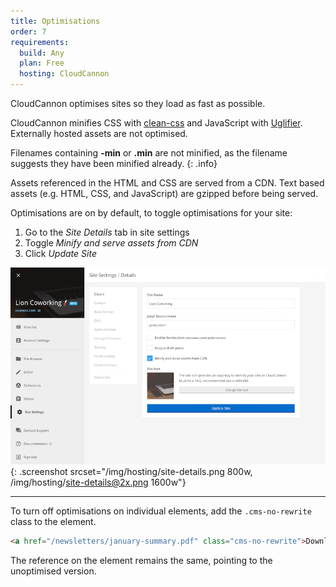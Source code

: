 ```yaml
---
title: Optimisations
order: 7
requirements:
  build: Any
  plan: Free
  hosting: CloudCannon
---
```


CloudCannon optimises sites so they load as fast as possible.

CloudCannon minifies CSS with [clean-css](https://github.com/GoalSmashers/clean-css) and JavaScript with [Uglifier](https://github.com/lautis/uglifier). Externally hosted assets are not optimised.

Filenames containing **-min** or **.min** are not minified, as the filename suggests they have been minified already.
{: .info}

Assets referenced in the HTML and CSS are served from a CDN. Text based assets (e.g. HTML, CSS, and JavaScript) are gzipped before being served.

Optimisations are on by default, to toggle optimisations for your site:

1. Go to the *Site Details* tab in site settings
2. Toggle *Minify and serve assets from CDN*
3. Click *Update Site*

![Optimisations Interface](/img/hosting/site-details.png){: .screenshot srcset="/img/hosting/site-details.png 800w, /img/hosting/site-details@2x.png 1600w"}

---

To turn off optimisations on individual elements, add the `.cms-no-rewrite` class to the element.

~~~html
<a href="/newsletters/january-summary.pdf" class="cms-no-rewrite">Download Latest Newsletter</a>
~~~

The reference on the element remains the same, pointing to the unoptimised version.
